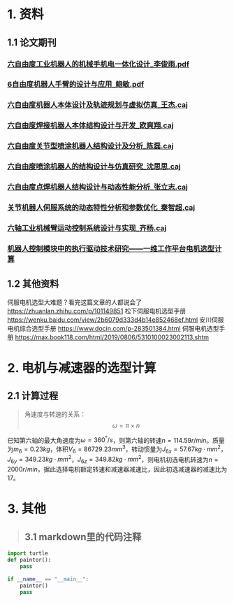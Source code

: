 # 1. 资料
## 1.1 论文期刊
### [六自由度工业机器人的机械手机电一体化设计_李俊雨.pdf](https://kns.cnki.net/kcms/detail/detail.aspx?dbcode=CJFD&dbname=CJFDLAST2020&filename=SDJI202003093&v=AY%25mmd2BbFE2K9sDAmWRAhWPO0KG7QwjQgS2NH1iQ36G900VFddC3FhAmIqZcVoyZyY2X)

### [6自由度机器人手臂的设计与应用_鲍敏.pdf](https://kns.cnki.net/kcms/detail/detail.aspx?dbcode=CJFD&dbname=CJFDLAST2019&filename=HLKX201925057&v=noY3KdLl2SU7mFIvVw61Q4KSYCOomTCAKdbBzopKUGW8oZ9SikQTayPfQHhshR%25mmd2BG)

### [六自由度机器人本体设计及轨迹规划与虚拟仿真_王杰.caj](https://kns.cnki.net/kcms/detail/detail.aspx?dbcode=CMFD&dbname=CMFD201502&filename=1015574537.nh&v=le%25mmd2Ftyx0YS5c19rbYa2%25mmd2Bm1pUM3ztEqY%25mmd2Fiv3kpYNKYdtTYxw7kOoIWbrsv1Gr0TLH%25mmd2F)

### [六自由度焊接机器人本体结构设计与开发_欧爽翔.caj](https://kns.cnki.net/kcms/detail/detail.aspx?dbcode=CMFD&dbname=CMFD201501&filename=1014379583.nh&v=yebcuv0x4wzyEQL40GBb7sthzA15lpXqb8%25mmd2F9vqPEVZge1YxQIPwh%25mmd2FlpdhnhrSm%25mmd2Bh)

### [六自由度关节型喷涂机器人结构设计及分析_陈磊.caj](https://kns.cnki.net/kcms/detail/detail.aspx?dbcode=CMFD&dbname=CMFD201601&filename=1015967228.nh&v=dxHUvHKNw7IR4OsrKPi8StGpp3vyFX9vU0c7sFx0To00819rpPIImw1dNAEELkv6)

### [六自由度喷涂机器人的结构设计与仿真研究_沈思思.caj](https://kns.cnki.net/kcms/detail/detail.aspx?dbcode=CMFD&dbname=CMFD201502&filename=1015579930.nh&v=hqythXUgxUDtTGzr4cJ97kzUGu7VHVUf6n95Oz20Hj0j%25mmd2BaftN%25mmd2FetNaG%25mmd2BaqIStJ0y)

### [六自由度点焊机器人结构设计与动态性能分析_张立志.caj](https://kns.cnki.net/kcms/detail/detail.aspx?dbcode=CMFD&dbname=CMFD201301&filename=1013116093.nh&v=HCsHSZq8V%25mmd2BN3GDHRMyhlnX8rB1F2eJL2R3ULcfPQCjEJeLfo8vaEa8IerG%25mmd2F7p92K)

### [关节机器人伺服系统的动态特性分析和参数优化_秦智超.caj](https://kns.cnki.net/kcms/detail/detail.aspx?dbcode=CMFD&dbname=CMFDTEMP&filename=1020112553.nh&v=85RBQ8CJQXwku6f4Rf0rT0AnHpCaNAW4VOmjmMr7ZZFx%25mmd2FRsjd3e5MgqsRQyDYxF7)

### [六轴工业机械臂运动控制系统设计与实现_齐杨.caj](https://kns.cnki.net/kcms/detail/detail.aspx?dbcode=CMFD&dbname=CMFD201902&filename=1019601720.nh&v=YaDRllrP%25mmd2B64GF8R1vfvBKDNfJo7c3CrlXWTABCZGQTC3HttYaOhNAtsx2GEp9naz)

### [机器人控制模块中的执行驱动技术研究——一维工作平台电机选型计算](https://kns.cnki.net/kcms/detail/detail.aspx?dbcode=CJFD&dbname=CJFDLAST2019&filename=DJDJ201902016&v=8y4ulTqB%25mmd2BGImjBgIB7KtURJYJ1RlFhYBCzHwC63092x%25mmd2Fvp7vaBoCwoBCYpRBmXuQ)


## 1.2 其他资料

伺服电机选型大难题？看完这篇文章的人都说会了 <https://zhuanlan.zhihu.com/p/101149851>
 松下伺服电机选型手册<https://wenku.baidu.com/view/2b6079d333d4b14e852468ef.html>
 安川伺服电机综合选型手册
<https://www.docin.com/p-283501384.html>
伺服电机选型手册
<https://max.book118.com/html/2019/0806/5310100023002113.shtm>

# 2. 电机与减速器的选型计算


## 2.1 计算过程
>角速度与转速的关系：
>$$
\omega =\pi \times n
$$

已知第六轴的最大角速度为$\omega=360^{°}/s$，则第六轴的转速$n=114.59r/min$。质量为$m_{6}=0.23kg$，体积$V_{6}=86729.23mm^{3}$，转动惯量为$J_{6x}=57.67kg\cdot mm^{2}$，$J_{6y}=349.23kg\cdot mm^{2}$，$J_{6z}=349.82kg\cdot mm^{2}$，则电机初选电机转速为$n=2000r/min$，据此选择电机额定转速和减速器减速比，因此初选减速器的减速比为17。

# 3. 其他

>## 3.1 markdown里的代码注释

```python
import turtle
def paintor():
    pass

if __name__ == "__main__":
    paintor()
    pass
```
